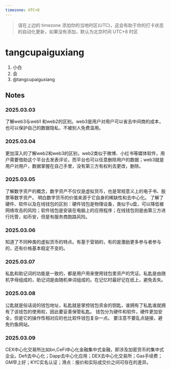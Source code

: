 ```yaml
---
timezone: UTC+8
---
```


> 请在上边的 timezone 添加你的当地时区(UTC)，这会有助于你的打卡状态的自动化更新，如果没有添加，默认为北京时间 UTC+8 时区


# tangcupaiguxiang

1. 小白
2. 会
3. @tangcupaiguxiang

## Notes

<!-- Content_START -->

### 2025.03.03

了解web3与web1 和web2的区别。web3是用户对用户可以省去中间商的成本，也可以保护自己的数据隐私，不被别人免费滥用。

### 2025.03.04
更加深入的了解web2和web3的区别，web2类似于微博、小红书等媒体软件，用户需要借助这个平台去发表评论，而平台也可以任意删除用户的数据；web3就是用户对用户，数据掌握在自己手里，没有第三方有权利去更改，删除。

### 2025.03.05
了解数字资产的概念，数字资产不仅仅是虚拟货币，也是常规意义上的电子书、股票等数字资产。
明白数字货币的价值来源于它自身的稀缺性和去中心化。
了解了硬件、软件以及在线钱包的区别：硬件钱包是物理设备，类似于u盘，可以降低被网络攻击的风险；软件钱包是安装在电脑上的应用程序；在线钱包则是由第三方进行托管，如币安，但是有服务商跑路风险。

### 2025.03.06
知道了不同种类的虚拟货币的特点。有基于营销的，有的是激励更多参与者参与的，还有价格基本稳定不变的。

### 2025.03.07
私匙和助记词的功能是一致的，都是用户用来使用钱包里资产的凭证。私匙是由随机字母组成的，助记词是由随机单词组成的。在记忆时最好记在纸上，避免丢失。

### 2025.03.08
公匙就是俗话说的钱包地址，私匙就是掌控钱包资金的钥匙，谁拥有了私匙谁就拥有了该钱包的使用权，因此要妥善保管私匙。
钱包分为硬件和软件，硬件更加安全，但是它的操作性相对应的也比软件钱包复杂一点。
要注意不要乱点链接，避免钓鱼网站。

### 2025.03.09
CEX中心化交易所比如bn,CeFi中心化金融集中式金融，即涉及加密货币的集中式企业。Defi去中心化；Dapp去中心化应用；DEX去中心化交易所；Gas手续费；GM早上好；KYC实名认证；滑点：报价和实际成交价之间可存在的差异。

<!-- Content_END -->
